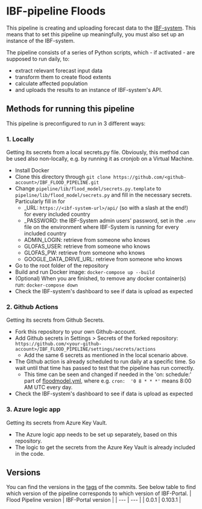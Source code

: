 # IBF-pipeline Floods

This pipeline is creating and uploading forecast data to the [IBF-system](https://github.com/rodekruis/IBF-system). This means that to set this pipeline up meaningfully, you must also set up an instance of the IBF-system.

The pipeline consists of a series of Python scripts, which - if activated - are supposed to run daily, to:
- extract relevant forecast input data
- transform them to create flood extents
- calculate affected population
- and uploads the results to an instance of IBF-system's API.

## Methods for running this pipeline

This pipeline is preconfigured to run in 3 different ways:

### 1. Locally
Getting its secrets from a local secrets.py file. 
Obviously, this method can be used also non-locally, e.g. by running it as cronjob on a Virtual Machine.

- Install Docker
- Clone this directory through `git clone https://github.com/<github-account>/IBF_FLOOD_PIPELINE.git`
- Change `pipeline/lib/flood_model/secrets.py.template` to `pipeline/lib/flood_model/secrets.py` and fill in the necessary secrets. Particularly fill in for 
  - <countryCodeISO3>_URL: `https://<ibf-system-url>/api/` (so with a slash at the end!) for every included country
  - <countryCodeISO3>_PASSWORD: the IBF-System admin users' password, set in the `.env` file on the environment where IBF-System is running for every included country
  - ADMIN_LOGIN: retrieve from someone who knows
  - GLOFAS_USER: retrieve from someone who knows
  - GLOFAS_PW: retrieve from someone who knows
  - GOOGLE_DATA_DRIVE_URL: retrieve from someone who knows
- Go to the root folder of the repository
- Build and run Docker image: `docker-compose up --build`
- (Optional) When you are finished, to remove any docker container(s) run: `docker-compose down`
- Check the IBF-system's dashboard to see if data is upload as expected


### 2. Github Actions
Getting its secrets from Github Secrets.

- Fork this repository to your own Github-account.
- Add Github secrets in Settings > Secrets of the forked repository: `https://github.com/<your-github-account>/IBF_FLOOD_PIPELINE/settings/secrets/actions`
  - Add the same 6 secrets as mentioned in the local scenario above.
- The Github action is already scheduled to run daily at a specific time. So wait until that time has passed to test that the pipeline has run correctly.
  - This time can be seen and changed if needed in the 'on: schedule:' part of [floodmodel.yml](.github/workflows/floodmodel.yml), where e.g. `cron:  '0 8 * * *'` means 8:00 AM UTC every day.
- Check the IBF-system's dashboard to see if data is upload as expected


### 3. Azure logic app
Getting its secrets from Azure Key Vault.

- The Azure logic app needs to be set up separately, based on this repository.
- The logic to get the secrets from the Azure Key Vault is already included in the code. 


## Versions
You can find the versions in the [tags](https://github.com/rodekruis/IBF_FLOOD_PIPELINE/tags) of the commits. See below table to find which version of the pipeline corresponds to which version of IBF-Portal.
| Flood Pipeline version  | IBF-Portal version |
| --- | --- |
| 0.0.1  | 0.103.1  |
